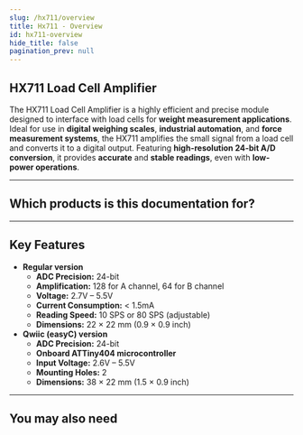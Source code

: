 ```yaml
---
slug: /hx711/overview
title: Hx711 - Overview
id: hx711-overview
hide_title: false
pagination_prev: null
---
```


## HX711 Load Cell Amplifier

The HX711 Load Cell Amplifier is a highly efficient and precise module designed to interface with load cells for **weight measurement applications**. Ideal for use in **digital weighing scales**, **industrial automation**, and **force measurement systems**, the HX711 amplifies the small signal from a load cell and converts it to a digital output. Featuring **high-resolution 24-bit A/D conversion**, it provides **accurate** and **stable readings**, even with **low-power operations**.

<CenteredImage src="/img/hx711/333005.png" alt="Load-cell amplifier HX711 board" caption="Load-cell amplifier HX711 board" />

---

## Which products is this documentation for?

<QuickLink 
  title="Load-cell amplifier HX711 board" 
  description="333005"
  url="https://soldered.com/product/load-cell-amplifier-hx711-board/"
  image="/img/hx711/333005.png" 
/>

<QuickLink 
  title="Load-cell amplifier HX711 with easyC" 
  description="333006"
  url="https://soldered.com/product/load-cell-amplifier-hx711-with-easyc/"
  image="/img/hx711/333006.png" 
/>

---

## Key Features  

- **Regular version**
   - **ADC Precision:** 24-bit  
   - **Amplification:** 128 for A channel, 64 for B channel  
   - **Voltage:** 2.7V – 5.5V  
   - **Current Consumption:** < 1.5mA  
   - **Reading Speed:** 10 SPS or 80 SPS (adjustable)  
   - **Dimensions:** 22 × 22 mm (0.9 × 0.9 inch)
- **Qwiic (easyC) version**
   - **ADC Precision:** 24-bit  
   - **Onboard ATTiny404 microcontroller**  
   - **Input Voltage:** 2.6V – 5.5V  
   - **Mounting Holes:** 2  
   - **Dimensions:** 38 × 22 mm (1.5 × 0.9 inch) 

---

## You may also need

<QuickLink 
  title="Qwiic cable" 
  description="Qwiic (formerly easyC) compatible cables with connectors on both ends, available in various lengths."
  url="https://soldered.com/product/easyc-cable/"
  image="/img/333311.webp" 
/>